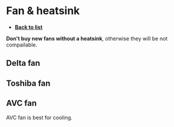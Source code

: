 # Fan & heatsink
- [**Back to list**](https://github.com/Evv1L/thinkpad-x230-upgrades/blob/main/README.md)

**Don't buy new fans without a heatsink**, otherwise they will be not compailable.
## Delta fan
## Toshiba fan
## AVC fan
AVC fan is best for cooling.
